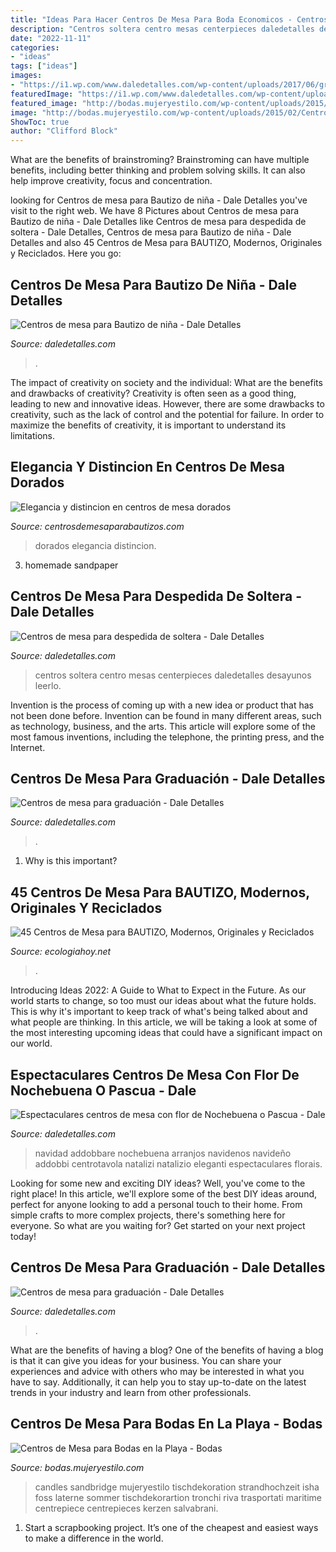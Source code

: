 ```yaml
---
title: "Ideas Para Hacer Centros De Mesa Para Boda Economicos - Centros De Mesa Para Bodas En La Playa"
description: "Centros soltera centro mesas centerpieces daledetalles desayunos leerlo"
date: "2022-11-11"
categories:
- "ideas"
tags: ["ideas"]
images:
- "https://i1.wp.com/www.daledetalles.com/wp-content/uploads/2017/06/graduacion-centros-de-mesa9.jpg?resize=483%2C720"
featuredImage: "https://i1.wp.com/www.daledetalles.com/wp-content/uploads/2016/07/centro-de-mesa-para-bautizo5.jpg"
featured_image: "http://bodas.mujeryestilo.com/wp-content/uploads/2015/02/Centros-de-Mesa-para-Bodas-en-la-Playa-2.jpg"
image: "http://bodas.mujeryestilo.com/wp-content/uploads/2015/02/Centros-de-Mesa-para-Bodas-en-la-Playa-2.jpg"
ShowToc: true
author: "Clifford Block"
---
```



What are the benefits of brainstroming?
Brainstroming can have multiple benefits, including better thinking and problem solving skills. It can also help improve creativity, focus and concentration.

	

		
looking for Centros de mesa para Bautizo de niña - Dale Detalles you've visit to the right web. We have 8 Pictures about Centros de mesa para Bautizo de niña - Dale Detalles like Centros de mesa para despedida de soltera - Dale Detalles, Centros de mesa para Bautizo de niña - Dale Detalles and also 45 Centros de Mesa para BAUTIZO, Modernos, Originales y Reciclados. Here you go:
		
    
## Centros De Mesa Para Bautizo De Niña - Dale Detalles

<img loading=lazy src="https://i1.wp.com/www.daledetalles.com/wp-content/uploads/2016/07/centro-de-mesa-para-bautizo5.jpg" onerror="this.onerror=null;this.src='https://tse2.mm.bing.net/th?id=OIP.M8QYSI2N1za1UFlloKAImgHaJ4&amp;pid=15.1';" alt="Centros de mesa para Bautizo de niña - Dale Detalles">

_Source: daledetalles.com_

>. 

	

The impact of creativity on society and the individual: What are the benefits and drawbacks of creativity?
Creativity is often seen as a good thing, leading to new and innovative ideas. However, there are some drawbacks to creativity, such as the lack of control and the potential for failure. In order to maximize the benefits of creativity, it is important to understand its limitations.

    
## Elegancia Y Distincion En Centros De Mesa Dorados

<img loading=lazy src="https://centrosdemesaparabautizos.com/wp-content/uploads/2017/11/centros-de-mesa-dorados-con-carton.jpg" onerror="this.onerror=null;this.src='https://tse3.mm.bing.net/th?id=OIP.pQ8M5FfMivNEhhG4gzlbQAAAAA&amp;pid=15.1';" alt="Elegancia y distincion en centros de mesa dorados">

_Source: centrosdemesaparabautizos.com_

>dorados elegancia distincion. 

	

3. homemade sandpaper

    
## Centros De Mesa Para Despedida De Soltera - Dale Detalles

<img loading=lazy src="https://i0.wp.com/www.daledetalles.com/wp-content/uploads/2016/07/centro-de-mesa-para-despedida-de-soltera9.jpg?resize=501%2C701" onerror="this.onerror=null;this.src='https://tse2.mm.bing.net/th?id=OIP.rGqfoc53Mkt1gO24tqRRFAHaKX&amp;pid=15.1';" alt="Centros de mesa para despedida de soltera - Dale Detalles">

_Source: daledetalles.com_

>centros soltera centro mesas centerpieces daledetalles desayunos leerlo. 

	

Invention is the process of coming up with a new idea or product that has not been done before. Invention can be found in many different areas, such as technology, business, and the arts. This article will explore some of the most famous inventions, including the telephone, the printing press, and the Internet.

    
## Centros De Mesa Para Graduación - Dale Detalles

<img loading=lazy src="https://i1.wp.com/www.daledetalles.com/wp-content/uploads/2017/06/graduacion-centros-de-mesa9.jpg?resize=483%2C720" onerror="this.onerror=null;this.src='https://tse1.mm.bing.net/th?id=OIP.JULiFP-zZSbQ8YCZzeOxaQHaLC&amp;pid=15.1';" alt="Centros de mesa para graduación - Dale Detalles">

_Source: daledetalles.com_

>. 

	

1) Why is this important?

    
## 45 Centros De Mesa Para BAUTIZO, Modernos, Originales Y Reciclados

<img loading=lazy src="https://ecologiahoy.net/wp-content/uploads/2016/10/centro-de-angel.jpg" onerror="this.onerror=null;this.src='https://tse3.mm.bing.net/th?id=OIP.MdJNUMceHBzSb9H0gGB2LAHaJ4&amp;pid=15.1';" alt="45 Centros de Mesa para BAUTIZO, Modernos, Originales y Reciclados">

_Source: ecologiahoy.net_

>. 

	

Introducing Ideas 2022: A Guide to What to Expect in the Future. As our world starts to change, so too must our ideas about what the future holds. This is why it's important to keep track of what's being talked about and what people are thinking. In this article, we will be taking a look at some of the most interesting upcoming ideas that could have a significant impact on our world.

    
## Espectaculares Centros De Mesa Con Flor De Nochebuena O Pascua - Dale

<img loading=lazy src="https://i0.wp.com/www.daledetalles.com/wp-content/uploads/2017/10/centro-de-mesa-con-noche-buena.jpg?resize=582%2C727" onerror="this.onerror=null;this.src='https://tse4.mm.bing.net/th?id=OIP.id_wvapQM7t2iQgvgswpswHaJQ&amp;pid=15.1';" alt="Espectaculares centros de mesa con flor de Nochebuena o Pascua - Dale">

_Source: daledetalles.com_

>navidad addobbare nochebuena arranjos navidenos navideño addobbi centrotavola natalizi natalizio eleganti espectaculares florais. 

	

Looking for some new and exciting DIY ideas? Well, you've come to the right place! In this article, we'll explore some of the best DIY ideas around, perfect for anyone looking to add a personal touch to their home. From simple crafts to more complex projects, there's something here for everyone. So what are you waiting for? Get started on your next project today!

    
## Centros De Mesa Para Graduación - Dale Detalles

<img loading=lazy src="https://i0.wp.com/www.daledetalles.com/wp-content/uploads/2017/06/graduacion-centros-de-mesa18.jpg" onerror="this.onerror=null;this.src='https://tse3.mm.bing.net/th?id=OIP.P7MNAS0pciwQldUTzJVzDwHaJ3&amp;pid=15.1';" alt="Centros de mesa para graduación - Dale Detalles">

_Source: daledetalles.com_

>. 

	

What are the benefits of having a blog?
One of the benefits of having a blog is that it can give you ideas for your business. You can share your experiences and advice with others who may be interested in what you have to say. Additionally, it can help you to stay up-to-date on the latest trends in your industry and learn from other professionals.

    
## Centros De Mesa Para Bodas En La Playa - Bodas

<img loading=lazy src="http://bodas.mujeryestilo.com/wp-content/uploads/2015/02/Centros-de-Mesa-para-Bodas-en-la-Playa-2.jpg" onerror="this.onerror=null;this.src='https://tse1.mm.bing.net/th?id=OIP.Qqq9x262SYrp9DMe-_c7qQHaLH&amp;pid=15.1';" alt="Centros de Mesa para Bodas en la Playa - Bodas">

_Source: bodas.mujeryestilo.com_

>candles sandbridge mujeryestilo tischdekoration strandhochzeit isha foss laterne sommer tischdekorartion tronchi riva trasportati maritime centrepiece centrepieces kerzen salvabrani. 

	

1. Start a scrapbooking project. It’s one of the cheapest and easiest ways to make a difference in the world.

